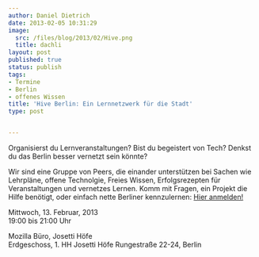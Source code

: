 ```yaml
---
author: Daniel Dietrich
date: 2013-02-05 10:31:29
image:
  src: /files/blog/2013/02/Hive.png
  title: dachli
layout: post
published: true
status: publish
tags:
- Termine
- Berlin
- offenes Wissen
title: 'Hive Berlin: Ein Lernnetzwerk für die Stadt'
type: post


---
```


Organisierst du Lernveranstaltungen? Bist du begeistert von Tech? Denkst du das Berlin besser vernetzt sein könnte?

Wir sind eine Gruppe von Peers, die einander unterstützen bei Sachen wie Lehrpläne, offene Technolgie, Freies Wissen, Erfolgsrezepten für Veranstaltungen und vernetzes Lernen. Komm mit Fragen, ein Projekt die Hilfe benötigt, oder einfach nette Berliner kennzulernen: [Hier anmelden!](http://www.meetup.com/Hive-Berlin/events/101770492/)

Mittwoch, 13. Februar, 2013  
19:00 bis 21:00 Uhr

Mozilla Büro, Josetti Höfe  
Erdgeschoss, 1. HH Josetti Höfe Rungestraße 22-24, Berlin

 
